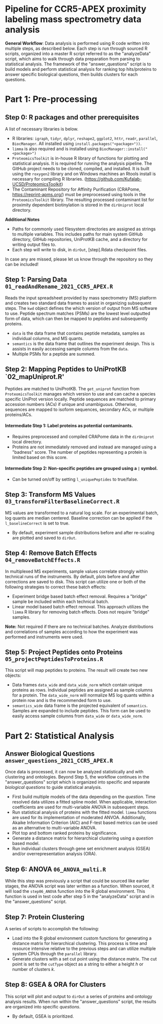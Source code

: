 # Pipeline for CCR5-APEX proximity labeling mass spectrometry data analysis



**General Workflow**: Data analysis is performed using R code written into multiple steps, as described below. Each step is run through sourced R scripts, organized into a master R script referred to as the "analyzeData" script, which aims to walk through data preparation from parsing to statistical analysis. The framework  of the "answer_questions" script is to build models and perform statistical analysis for ranking top hits/proteins to answer specific biological questions, then builds clusters for each questions.

# Part 1: Pre-processing
## Step 0: R packages and other prerequisites

A list of necessary libraries is below. 

- R libraries: `igraph`, `tidyr`, `dplyr`, `reshape2`, `ggplot2`, `httr`, `readr`, `parallel`, `BiocManager`. All installed using `install.packages("<package>"))`.
- `limma` is also required and is installed using `BiocManager::install("<package>")`
- `ProteomicsToolkit` is in-house R library of functions for plotting and statistical analysis. It is required for running the analysis pipeline. The GitHub project needs to be cloned, compiled, and installed. It is built using the `roxygen2` library and on Windows machines an Rtools install is necessary for compiling R libraries. (https://github.com/Kufalab-UCSD/ProteomicsToolkit)
- The Contaminant Repository for Affinity Purification (CRAPome, https://reprint-apms.org/) must be preprocessed using tools in the `ProteomicsToolkit` library. The resulting processed contaminant list for proximity dependent biotinylation is stored in the `dirUniprot` local directory.

**Additional Notes**
- Paths for commonly used filesystem directories are assigned as strings to multiple variables. This includes paths for main system GitHub directory, GitHub repositories, UniProtKB cache, and a directory for writing output files to.
- Each step will write to disk, in `dirOut`, [step].Rdata checkpoint files. 

In case any are missed, please let us know through the repository so they can be included!

## Step 1: Parsing Data `01_readAndRename_2021_CCR5_APEX.R`
Reads the input spreadsheet provided by mass spectrometry (MS) platform and creates two standard data frames to assist in organizing subsequent steps. The `kwd` object defines the which version of output from MS software to use. Peptide spectrum matches (PSMs) are the lowest level outputted form of data, which can then be mapped to peptides and subsequently proteins. 

- `data` is the data frame that contains peptide metadata, samples as individual columns, and MS quants. 
- `semantics` is the data frame that outlines the experiment design. This is assists in easily accessing sample columns from the `data`. 
- Multiple PSMs for a peptide are summed. 


## Step 2: Mapping Peptides to UniProtKB `02_mapUniprot.R'

Peptides are matched to UniProtKB. The `get_uniprot` function from `ProteomicsToolkit` manages which version to use and can cache a species specific UniProt version locally. Peptide sequences are matched to primary accession numbers (ACs) if unique and unambiguous. Otherwise, sequences are mapped to isoform sequences, secondary ACs, or multiple proteins/ACs. 

#### Intermediate Step 1: Label proteins as potential contaminants.
- Requires preprocessed and compiled CRAPome data in the `dirUniprot` local directory. 
- Proteins are not immediately removed and instead are managed using a "badness" score. The number of peptides representing a protein is limited based on this score.

#### Intermediate Step 2: Non-specific peptides are grouped using a `|` symbol. 
- Can be turned on/off by setting `l_uniquePeptides` to true/false.


## Step 3: Transform MS Values `03_transformFilterBaselineCorrect.R`

MS values are transformed to a natural log scale. For an experimental batch, log quants are median centered. Baseline correction can be applied if the `l_baselineCorrect` is set to true. 
- By default, experiment sample distributions before and after re-scaling are plotted and saved to `dirOut`.



## Step 4: Remove Batch Effects `04_removeBatchEffects.R`

In multiplexed MS experiments, sample values correlate strongly within technical runs of the instruments. By default, plots before and after corrections are saved to disk. This script can utilize one or both of the following strategies to correct these batch effects:
- Experiment bridge based batch effect removal. Requires a "bridge" sample be included within each technical batch. 
- Linear model based batch effect removal. This approach utilizes the `limma` R library for removing batch effects. Does not require "bridge" samples.  

**Note:** Not required if there are no technical batches. Analyze distributions and correlations of samples according to how the experiment was performed and instruments were used.


## Step 5: Project Peptides onto Proteins `05_projectPeptidesToProteins.R`
This script will map peptides to proteins. The result will create two new objects:
- Data frames `data_wide` and `data_wide_norm` which contain unique proteins as rows. Individual peptides are assigned as sample columns for a protein. The `data_wide_norm` will normalize MS log quants within a protein row and is the recommended form to use. 
- `semantics_wide` data frame is the projected equivalent of `semantics`. Samples are expanded to include peptides. This form can be used to easily access sample columns from `data_wide` or `data_wide_norm`. 

# Part 2: Statistical Analysis
## Answer Biological Questions `answer_questions_2021_CCR5_APEX.R`
Once data is processed, it can now be analyzed statistically and with clustering and ontologies. Beyond Step 5, the workflow continues in the "answer_questions" script which is organized into specific and separate *biological questions* to guide statistical analysis. 
- First build multiple models of the data depending on the *question*. Time resolved data utilizes a fitted spline model. When applicable, interaction coefficients are used for multi-variable ANOVA in subsequent steps. 
- Run statistical analysis of proteins with the fitted model. `limma` functions are used for its implementation of moderated ANVOA. Additionally, Akaike Information Criterion (AIC) and F-test based metrics can be used as an alternative to multi-variable ANOVA. 
- Plot top and bottom ranked proteins by significance.
- Generate a distance matrix for hierarchical clustering using a *question* based model. 
- Run individual clusters through gene set enrichment analysis (GSEA) and/or overrepresentation analysis (ORA).

## Step 6: ANOVA `06_ANOVA_multi.R`
While this step was previously a script that could be sourced like earlier stages, the ANOVA script was later written as a function. When sourced, it will load the `step06_ANOVA` function into the R global environment. This function is used in test code after step 5 in the "analyzeData" script and in the "answer_questions" script. 

## Step 7: Protein Clustering
A series of scripts to accomplish the following:
- Load into the R global environment custom functions for generating a distance matrix for hierarchical clustering. This process is time and resource intensive relative to the previous steps and can utilize multiple system CPUs through the `parallel` library. 
- Generate clusters with a set cut point using the distance matrix. The cut point is set to the `cutType` object as a string to either a height *h* or number of clusters *k*.

## Step 8: GSEA & ORA for Clusters
This script will plot and output to `dirOut` a series of proteins and ontology analysis results. When run within the "answer_questions" script, the results are organized into specific *questions*. 
- By default, GSEA is prioritized.




